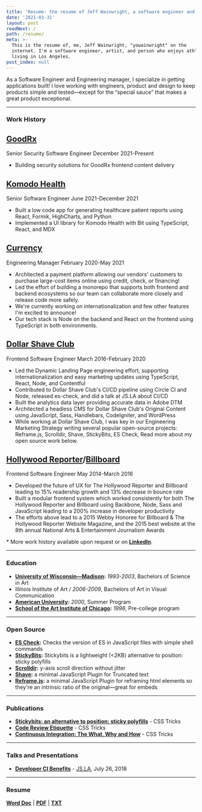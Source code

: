 ```yaml
---
title: 'Resume: the resume of Jeff Wainwright, a software engineer and surfer in Los Angeles 🏄🏾‍♂️'
date: '2021-03-31'
layout: post
readNext: /
path: /resume/
meta: >-
  This is the resume of, me, Jeff Wainwright, "yowainwright" on the
  internet. I'm a software engineer, artist, and person who enjoys athletics,
  living in Los Angeles.
post_index: null
---
```


As a Software Engineer and Engineering manager, I specialize in getting applications built! I love working with engineers, product and design to keep products simple and tested—except for the “special sauce” that makes a great product exceptional.

---

### Work History

## [GoodRx](https://www.goodrx.com/)
Senior Security Software Engineer 
<time>December 2021-Present</time>

- Building security solutions for GoodRx frontend content delivery

## [Komodo Health](https://www.komodohealth.com/)
Senior Software Engineer 
<time>June 2021-December 2021</time>

- Built a low code app for generating healthcare patient reports using React, Formik, HighCharts, and Python
- Implemented a UI library for Komodo Health with Bit using TypeScript, React, and MDX 

## [Currency](https://www.gocurrency.com/)

Engineering Manager
<time>February 2020-May 2021</time>

- Architected a payment platform allowing our vendors' customers to purchase large-cost items online using credit, check, or financing! 
- Led the effort of building a monorepo that supports both frontend and backend ecosystems so our team can collaborate more closely and release code more safely.
- We're currently working on internationalization and few other features I'm excited to announce! 
- Our tech stack is Node on the backend and React on the frontend using TypeScript in both environments.

## [Dollar Shave Club](https://www.dollarshaveclub.com/)

Frontend Software Engineer
<time>March 2016-February 2020</time>

- Led the Dynamic Landing Page engineering effort, supporting internationalization and easy marketing updates using TypeScript, React, Node, and Contentful
- Contributed to Dollar Shave Club's CI/CD pipeline using Circle CI and Node, released es-check, and did a talk at JS.LA about CI/CD 
- Built the analytics data layer providing accurate data in Adobe DTM
- Architected a headless CMS for Dollar Shave Club's Original Content using JavaScript, Sass, Handlebars, CodeIgniter, and WordPress
- While working at Dollar Shave Club, I was key in our Engineering Marketing Strategy writing several popular open-source projects: Reframe.js, Scrolldir, Shave, StickyBits, ES Check, Read more about my open source work below. 

## [Hollywood Reporter](https://www.hollywoodreporter.com)/[Billboard](https://www.billboard.com/)

Frontend Software Engineer
<time>May 2014-March 2016</time>

- Developed the future of UX for The Hollywood Reporter and Billboard leading to 15% readership growth and 13% decrease in bounce rate
- Built a modular frontend system which worked consistently for both The Hollywood Reporter and Billboard using Backbone, Node, Sass and JavaScript leading to a 200% increase in developer productivity
- The efforts above lead to a 2015 Webby Honoree for Billboard & The Hollywood Reporter Website Magazine, and the 2015 best website at the 8th annual National Arts & Entertainment Journalism Awards

\* More work history available upon request or on **[LinkedIn](https://www.linkedin.com/in/jeffrywainwright/)**. 

---

### Education

- **[University of Wisconsin—Madison](https://www.wisc.edu/):**  _1993-2003_, Bachelors of Science in Art
- Illinois Institute of Art / _2006-2009_, Bachelors of Art in Visual Communication
- **[American University](https://www.american.edu/):** _2000_, Summer Program
- **[School of the Art Institute of Chicago](https://www.saic.edu/):** _1998_, Pre-college program

---

### Open Source

- **[ES Check](https://github.com/dollarshaveclub/es-check):** Checks the version of ES in JavaScript files with simple shell commands
- **[StickyBits](https://github.com/dollarshaveclub/stickybits):** Stickybits is a lightweight (<2KB) alternative to position: sticky polyfills
- **[Scrolldir](https://github.com/dollarshaveclub/scrolldir):** y-axis scroll direction without jitter
- **[Shave](https://github.com/dollarshaveclub/shave):** a minimal JavaScript Plugin for Truncated text
- **[Reframe.js](https://github.com/dollarshaveclub/reframe.js):** a minimal JavaScript Plugin for reframing html elements so they're an intrinsic ratio of the original—great for embeds

---

### Publications

- **[Stickybits: an alternative to position: sticky polyfills](https://css-tricks.com/stickybits-alternative-position-sticky-polyfills/)** - CSS Tricks
- **[Code Review Etiquette](https://css-tricks.com/code-review-etiquette/)** - CSS Tricks
- **[Continuous Integration: The What, Why and How](https://css-tricks.com/continuous-integration-the-what-why-and-how/)** - CSS Tricks

---

### Talks and Presentations

- **[Developer CI Benefits](https://github.com/yowainwright/developer-ci-benefits)** - [JS.LA](https://js.la/), July 26, 2018

---

### Resume

**[Word Doc](https://github.com/yowainwright/yowainwright.github.io/files/6246283/jeffry-wainwright-resume-03-30-21.docx)** | **[PDF](https://github.com/yowainwright/yowainwright.github.io/files/6246284/jeffry-wainwright-resume-03-30-21.pdf)** | **[TXT](https://github.com/yowainwright/yowainwright.github.io/files/6246282/jeffry-wainwright-04-01-21.txt)**

